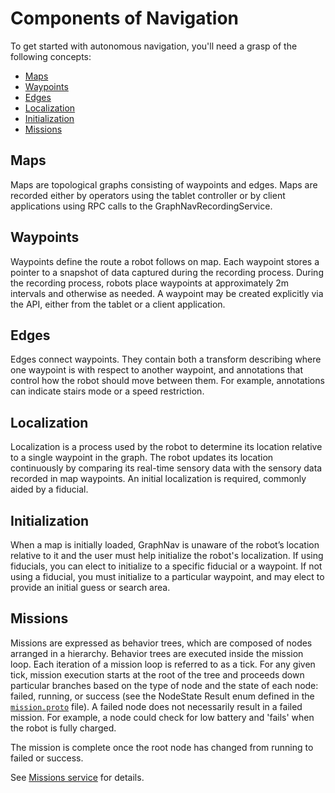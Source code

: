 <!--
Copyright (c) 2020 Boston Dynamics, Inc.  All rights reserved.

Downloading, reproducing, distributing or otherwise using the SDK Software
is subject to the terms and conditions of the Boston Dynamics Software
Development Kit License (20191101-BDSDK-SL).
-->

# Components of Navigation

To get started with autonomous navigation, you'll need a grasp of the following concepts:


*  [Maps](#Maps)
*  [Waypoints](#waypoints)
*  [Edges](#edges)
*  [Localization](#localization)
*  [Initialization](#initialization)
*  [Missions](#missions)


<h2 id="maps">Maps</h2>

Maps are topological graphs consisting of waypoints and edges. Maps are recorded either by operators using the tablet controller or by client applications using RPC calls to the GraphNavRecordingService.

<h2 id="waypoints">Waypoints</h2>

Waypoints define the route a robot follows on map. Each waypoint stores a pointer to a snapshot of data captured during the recording process. During the recording process, robots place waypoints at approximately 2m intervals and otherwise as needed. A waypoint may be created explicitly via the API, either from the tablet or a client application.

<h2 id="edges">Edges</h2>

Edges connect waypoints. They contain both a transform describing where one waypoint is with respect to another waypoint, and annotations that control how the robot should move between them. For example, annotations can indicate stairs mode or a speed restriction.

<h2 id="localization">Localization</h2>

Localization is a process used by the robot to determine its location relative to a single waypoint in the graph. The robot updates its location continuously by comparing its real-time sensory data with the sensory data recorded in map waypoints. An initial localization is required, commonly aided by a fiducial.

<h2 id="initialization">Initialization</h2>

When a map is initially loaded, GraphNav is unaware of the robot’s location relative to it and the user must help initialize the robot's localization. If using fiducials, you can elect to initialize to a specific fiducial or a waypoint. If not using a fiducial, you must initialize to a particular waypoint, and may elect to provide an initial guess or search area.

<h2 id="missions">Missions</h2>

Missions are expressed as behavior trees, which are composed of nodes arranged in a hierarchy. Behavior trees are executed inside the mission loop. Each iteration of a mission loop is referred to as a tick. For any given tick, mission execution starts at the root of the tree and proceeds down particular branches based on the type of node and the state of each node: failed, running, or success (see the NodeState Result enum defined in the [`mission.proto`](../../../protos/bosdyn/api/mission/mission.proto) file). A failed node does not necessarily result in a failed mission. For example, a node could check for low battery and 'fails' when the robot is fully charged.

The mission is complete once the root node has changed from running to failed or success.


See [Missions service][missions] for details.


<!--- image and page reference link definitions --->
[autonomous-top]: Readme.md "Spot SDK: Autonomy, GraphNav, and Missions"
[code-examples]: autonomous_navigation_code_examples.md "Autonomous navigation code examples"
[components]: components_of_autonomous_navigation.md "Components of autonomous navigation"
[typical]: typical_autonomous_navigation_use_case.md "Typical autonomous navigation use cases"
[autonomous-services]: autonomous_navigation_services.md "Autonomous navigation services"
[service]: graphnav_service.md "GraphNav service"
[map-structure]: graphnav_map_structure.md "GraphNav map structure"
[initialization]: initialization.md "Initialization"
[localization]: localization.md "Localization"
[locomotion]: graphnav_and_robot_locomotion.md "GraphNav and robot locomotion"
[missions]: missions_service.md "Missions service"
